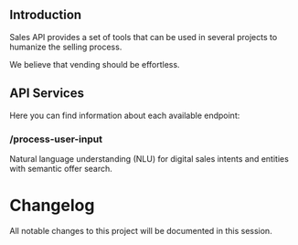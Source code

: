 ## Introduction

Sales API provides a set of tools that can be used in several projects to humanize the selling process.

We believe that vending should be effortless.

## API Services

Here you can find information about each available endpoint:

### /process-user-input
Natural language understanding (NLU) for digital sales intents and entities with semantic offer search.

# Changelog

All notable changes to this project will be documented in this session.